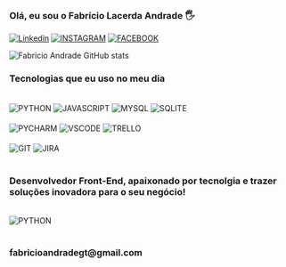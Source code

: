 ### Olá, eu sou o Fabrício Lacerda Andrade 🖐️

[![Linkedin](https://img.shields.io/badge/LinkedIn-0077B5?style=for-the-badge&logo=linkedin&logoColor=white)](https://www.linkedin.com/in/fabricio-lacerda-andrade-969666288)
[![INSTAGRAM](https://img.shields.io/badge/Instagram-E4405F?style=for-the-badge&logo=instagram&logoColor=white)](https://www.instagram.com/fabriiciiolacerda/)
[![FACEBOOK](https://img.shields.io/badge/Facebook-1877F2?style=for-the-badge&logo=facebook&logoColor=white)](https://www.facebook.com/fabricio.lacerda.75)

![Fabricio Andrade GitHub stats](https://github-readme-stats.vercel.app/api?username=FabricioAndrade39&show_icons=true&theme=merko)

### Tecnologias que eu uso no meu dia

<div style="display: inline_block" ><br/>
    <img align="center" alt="PYTHON" src="https://img.shields.io/badge/Python-3776AB?style=for-the-badge&logo=python&logoColor=white">
    <img align="center" alt="JAVASCRIPT" src="https://img.shields.io/badge/JavaScript-F7DF1E?style=for-the-badge&logo=javascript&logoColor=black">
    <img align="center" alt="MYSQL" src="https://img.shields.io/badge/MySQL-00000F?style=for-the-badge&logo=mysql&logoColor=white">
    <img align="center" alt="SQLITE" src="https://img.shields.io/badge/SQLite-07405E?style=for-the-badge&logo=sqlite&logoColor=white">
</div>
<div style="display: inline_block" ><br/>
    <img align="center" alt="PYCHARM" src="https://img.shields.io/badge/PyCharm-000000.svg?&style=for-the-badge&logo=PyCharm&logoColor=white">
    <img align="center" alt="VSCODE" src="https://img.shields.io/badge/Visual_Studio_Code-0078D4?style=for-the-badge&logo=visual%20studio%20code&logoColor=white">
    <img align="center" alt="TRELLO" src="https://img.shields.io/badge/Trello-0052CC?style=for-the-badge&logo=trello&logoColor=white">
    </div>
<div style="display: inline_block" ><br/>
    <img align="center" alt="GIT" src="https://img.shields.io/badge/GIT-E44C30?style=for-the-badge&logo=git&logoColor=white">
    <img align="center" alt="JIRA" src="https://img.shields.io/badge/Jira-0052CC?style=for-the-badge&logo=Jira&logoColor=white">
</div><br/>

### Desenvolvedor Front-End, apaixonado por tecnolgia e trazer soluções inovadora para o seu negócio!

<div style="display: inline_block" ><br/>
    <img align="center" alt="PYTHON" src="https://img.shields.io/badge/Gmail-D14836?style=for-the-badge&logo=gmail&logoColor=white">
    <h1><font size="3">fabricioandradegt@gmail.com</font></h1>
<div/> 


